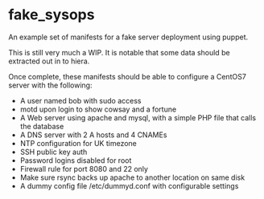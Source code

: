 # fake_sysops
An example set of manifests for a fake server deployment using puppet.

This is still very much a WIP. It is notable that some data should be extracted out in to hiera.

Once complete, these manifests should be able to configure a CentOS7 server with the following:
* A user named bob with sudo access
* motd upon login to show cowsay and a fortune
* A Web server using apache and mysql, with a simple PHP file that calls the database
* A DNS server with 2 A hosts and 4 CNAMEs
* NTP configuration for UK timezone
* SSH public key auth
* Password logins disabled for root
* Firewall rule for port 8080 and 22 only
* Make sure rsync backs up apache to another location on same disk
* A dummy config file /etc/dummyd.conf with configurable settings
